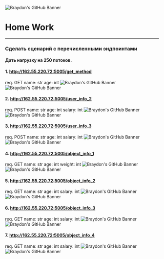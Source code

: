 
![Braydon's GitHub Banner](./assert/Apache_JMeter.png)
# Home Work
____
### Сделать сценарий с перечисленными эндпоинтами
#### Дать нагрузку на 250 потоков.
#### 1. http://162.55.220.72:5005/get_method
req.
GET
name: str
age: int
![Braydon's GitHub Banner](./assert/1.png)
![Braydon's GitHub Banner](./assert/2.png)

#### 2. http://162.55.220.72:5005/user_info_2
req.
POST
name: str
age: int
salary: int
![Braydon's GitHub Banner](./assert/3.png)
![Braydon's GitHub Banner](./assert/4.png)

#### 3. http://162.55.220.72:5005/user_info_3
req.
POST
name: str
age: int
salary: int
![Braydon's GitHub Banner](./assert/5.png)
![Braydon's GitHub Banner](./assert/6.png)

#### 4. http://162.55.220.72:5005/object_info_1
req.
GET
name: str
age: int
weight: int
![Braydon's GitHub Banner](./assert/7.png)
![Braydon's GitHub Banner](./assert/8.png)

#### 5. http://162.55.220.72:5005/object_info_2
req.
GET
name: str
age: int
salary: int
![Braydon's GitHub Banner](./assert/9.png)
![Braydon's GitHub Banner](./assert/10.png)

#### 6. http://162.55.220.72:5005/object_info_3
req.
GET
name: str
age: int
salary: int
![Braydon's GitHub Banner](./assert/11.png)
![Braydon's GitHub Banner](./assert/12.png)

#### 7. http://162.55.220.72:5005/object_info_4
req.
GET
name: str
age: int
salary: int
![Braydon's GitHub Banner](./assert/13.png)
![Braydon's GitHub Banner](./assert/14.png)
